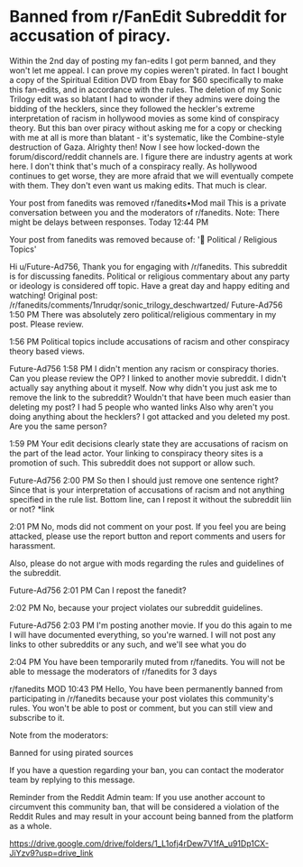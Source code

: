 
# Banned from r/FanEdit Subreddit for accusation of piracy.

Within the 2nd day of posting my fan-edits I got perm banned, and they won't let me appeal.
I can prove my copies weren't pirated. In fact I bought a copy of the Spiritual Edition DVD from Ebay for $60
specifically to make this fan-edits, and in accordance with the rules.
The deletion of my Sonic Trilogy edit was so blatant I had to wonder if they admins were doing the bidding of the hecklers,
since they followed the heckler's extreme interpretation of racism in hollywood movies as some kind of conspiracy theory.
But this ban over piracy without asking me for a copy or checking with me at all is more than blatant -
it's systematic, like the Combine-style destruction of Gaza. Alrighty then!
Now I see how locked-down the forum/discord/reddit channels are.
I figure there are industry agents at work here. I don't think that's much of a conspiracy really.
As hollywood continues to get worse, they are more afraid that we will eventually compete with them.
They don't even want us making edits. That much is clear.


Your post from fanedits was removed
r/fanedits•Mod mail
This is a private conversation between you and the moderators of r/fanedits. Note: There might be delays between responses.
Today
12:44 PM

Your post from fanedits was removed because of: '💼 Political / Religious Topics'

Hi u/Future-Ad756, Thank you for engaging with /r/fanedits. This subreddit is for discussing fanedits. Political or religious commentary about any party or ideology is considered off topic. Have a great day and happy editing and watching!
Original post: /r/fanedits/comments/1nrudqr/sonic_trilogy_deschwartzed/
Future-Ad756
1:50 PM
There was absolutely zero political/religious commentary in my post. Please review.

1:56 PM
Political topics include accusations of racism and other conspiracy theory based views.

Future-Ad756
1:58 PM
I didn't mention any racism or conspiracy thories. Can you please review the OP?
I linked to another movie subreddit. I didn't actually say anything about it myself.
Now why didn't you just ask me to remove the link to the subreddit? Wouldn't that have been much easier than deleting my post? I had 5 people who wanted links
Also why aren't you doing anything about the hecklers? I got attacked and you deleted my post. Are you the same person?

1:59 PM
Your edit decisions clearly state they are accusations of racism on the part of the lead actor. Your linking to conspiracy theory sites is a promotion of such. This subreddit does not support or allow such.

Future-Ad756
2:00 PM
So then I should just remove one sentence right?
Since that is your interpretation of accusations of racism and not anything specified in the rule list.
Bottom line, can I repost it without the subreddit liin or not?
*link

2:01 PM
No, mods did not comment on your post. If you feel you are being attacked, please use the report button and report comments and users for harassment.

Also, please do not argue with mods regarding the rules and guidelines of the subreddit.

Future-Ad756
2:01 PM
Can I repost the fanedit?

2:02 PM
No, because your project violates our subreddit guidelines.

Future-Ad756
2:03 PM
I'm posting another movie. If you do this again to me I will have documented everything, so you're warned. I will not post any links to other subreddits or any such, and we'll see what you do

2:04 PM
You have been temporarily muted from r/fanedits. You will not be able to message the moderators of r/fanedits for 3 days




r/fanedits
MOD
10:43 PM
Hello, You have been permanently banned from participating in /r/fanedits because your post violates this community's rules. You won't be able to post or comment, but you can still view and subscribe to it.

Note from the moderators:

Banned for using pirated sources

If you have a question regarding your ban, you can contact the moderator team by replying to this message.

Reminder from the Reddit Admin team: If you use another account to circumvent this community ban, that will be considered a violation of the Reddit Rules and may result in your account being banned from the platform as a whole.

https://drive.google.com/drive/folders/1_L1ofj4rDew7V1fA_u91Dp1CX-JiYzv9?usp=drive_link